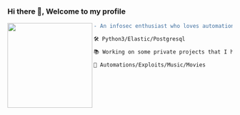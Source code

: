 
###         Hi there 👋, Welcome to my profile
<img align="left" height="190" src="https://media.giphy.com/media/v1.Y2lkPTc5MGI3NjExZ3ozOXhzenFiZ243NHVkYW1iOXZnNzc2Y2ZjbndqaXdjcm4ydXpjMiZlcD12MV9pbnRlcm5hbF9naWZfYnlfaWQmY3Q9Zw/3o6Zt6ML6BklcajjsA/giphy.gif">

```diff
- An infosec enthusiast who loves automation

🛠 Python3/Elastic/Postgresql

📚 Working on some private projects that I hope to share soon.

🌱 Automations/Exploits/Music/Movies
```

